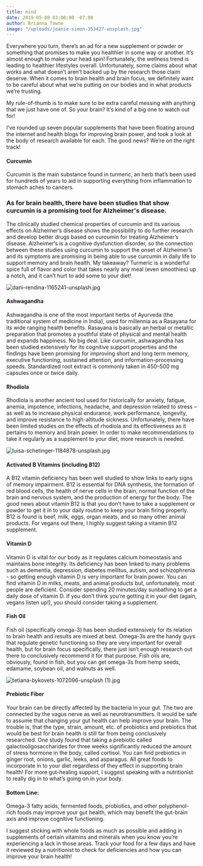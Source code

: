 ```yaml
---
title: mind
date: 2019-05-08 03:00:00 -07:00
author: Brianna Towne
image: "/uploads/joanie-simon-353427-unsplash.jpg"
---
```


Everywhere you turn, there’s an ad for a new supplement or powder or something that promises to make you healthier in some way or another. It’s almost enough to make your head spin! Fortunately, the wellness trend is leading to healthier lifestyles overall. Unfortunately, some claims about what works and what doesn’t aren’t backed up by the research those claim deserve. When it comes to brain health and brain focus, we definitely want to be careful about what we’re putting on our bodies and in what products we’re trusting. 

My rule-of-thumb is to make sure to be extra careful messing with anything that we just have one of. So your brain? It’s kind of a big one to watch out for!

I’ve rounded up seven popular supplements that have been floating around the internet and health blogs for improving brain power, and took a look at the body of research available for each. The good news? We’re on the right track!
 
#### Curcumin

Curcumin is the main substance found in turmeric, an herb that’s been used for hundreds of years to aid in supporting everything from inflammation to stomach aches to cancers. 

### As for brain health, there have been studies that show curcumin is a promising tool for Alzheimer's disease. 

The clinically studied chemical properties of curcumin and its various effects on Alzheimer’s disease shows the possibility to do further research and develop better drugs based on curcumin for treating Alzheimer’s disease. Alzheimer’s is a cognitive dysfunction disorder, so the connection between these studies using curcumin to support the onset of Alzheimer’s and its symptoms are promising in being able to use curcumin in daily life to support memory and brain health. My takeaway? Turmeric is a wonderful spice full of flavor and color that takes nearly any meal (even smoothies) up a notch, and it can’t hurt to add some to your diet!

![dani-rendina-1165241-unsplash.jpg](/uploads/dani-rendina-1165241-unsplash.jpg)

#### Ashwagandha

Ashwagandha is one of the most important herbs of Ayurveda (the traditional system of medicine in India), used for millennia as a Rasayana for its wide ranging health benefits. Rasayana is basically an herbal or metallic preparation that promotes a youthful state of physical and mental health and expands happiness. No big deal. Like curcumin, ashwagandha has been studied extensively for its cognitive support properties and the findings have been promising for improving short and long term memory, executive functioning, sustained attention, and information-processing speeds. Standardized root extract is commonly taken in 450–500 mg capsules once or twice daily.

#### Rhodiola

Rhodiola is another ancient tool used for historically for anxiety, fatigue, anemia, impotence, infections, headache, and depression related to stress – as well as to increase physical endurance, work performance, longevity, and improve resistance to high-altitude sickness. Unfortunately, there have been limited studies on the effects of rhodiola and its effectiveness as it pertains to memory and brain power. In order to make recommendations to take it regularly as a supplement to your diet, more research is needed. 

![luisa-schetinger-1184878-unsplash.jpg](/uploads/luisa-schetinger-1184878-unsplash.jpg)

#### Activated B Vitamins (including B12)

A B12 vitamin deficiency has been well studied to show links to early signs of memory impairment. B12 is essential for DNA synthesis, the formation of red blood cells, the health of nerve cells in the brain, normal function of the brain and nervous system, and the production of energy for the body. The good news about vitamin B12 is that you don’t have to take a supplement or powder to get it in to your daily routine to keep your brain firing properly. B12 is found is beef, milk, eggs, organ meats, and so many other animal products. For vegans out there, I highly suggest taking a vitamin B12 supplement. 

#### Vitamin D

Vitamin D is vital for our body as it regulates calcium homeostasis and maintains bone integrity. Its deficiency has been linked to many problems such as dementia, depression, diabetes mellitus, autism, and schizophrenia - so getting enough vitamin D is very important for brain power. You can find vitamin D in milks, meats, and animal products but, unfortunately, most people are deficient. Consider spending 20 minutes/day sunbathing to get a daily dose of vitamin D. If you don’t think you’re getting it in your diet (again, vegans listen up!), you should consider taking a supplement. 

#### Fish Oil

Fish oil (specifically omega-3) has been studied extensively for its relation to brain health and results are mixed at best. Omega-3s are the handy guys that regulate genetic functioning so they are very important for overall health, but for brain focus specifically, there just isn’t enough research out there to conclusively recommend it for that purpose. Fish oils are, obviously, found in fish, but you can get omega-3s from hemp seeds, edamame, soybean oil, and walnuts as well.

![tetiana-bykovets-1072096-unsplash (1).jpg](/uploads/tetiana-bykovets-1072096-unsplash%20(1).jpg)

#### Prebiotic Fiber

Your brain can be directly affected by the bacteria in your gut. The two are connected by the vagus nerve as well as neurotransmitters. It would be safe to assume that changing your gut health can help improve your brain. The trouble is, that the type, strain, amount, etc. of probiotics and prebiotics that would be best for brain health is still far from being conclusively researched. One study found that taking a prebiotic called galactooligosaccharides for three weeks significantly reduced the amount of stress hormone in the body, called cortisol. You can find prebiotics in ginger root, onions, garlic, leeks, and asparagus. All great foods to incorporate in to your diet regardless of they effect in supporting brain health! For more gut-healing support, I suggest speaking with a nutritionist to really dig in to what’s going on in your body. 

#### Bottom Line:

Omega-3 fatty acids, fermented foods, probiotics, and other polyphenol-rich foods may improve your gut health, which may benefit the gut-brain axis and improve cognitive functioning. 

I suggest sticking with whole foods as much as possible and adding in supplements of certain vitamins and minerals when you know you’re experiencing a lack in those areas. Track your food for a few days and have it reviewed by a nutritionist to check for deficiencies and how you can improve your brain health!